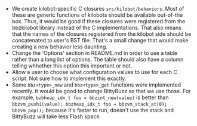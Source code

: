 - We create kilobot-specific C closures `src/kilobot/behaviors`. Most of
these are generic functions of kilobots should be available out-of-the box.
Thus, it would be good if these closures were registered from the
bbzkilobot library instead of the C implementations. That also means that
the names of the closures registered from the kilobot side should be
concatenated to user's BST file. That's a small change that would make
creating a new behavior less daunting.
- Change the 'Options' section in README.md in order to use a table rather
than a long list of options. The table should also have a column telling
whhether this option this important or not.
- Allow a user to choose what configuration values to use for each C script.
Not sure how to implement this exactly.
- Some `bbz<type>_new` and `bbz<type>_get` functions were implemented
recently. It would be good to change BittyBuzz so that we use those. For
example, `bzbheap_idx_t foo = bbzint_new(value)` is better than
`bbzvm_pushi(value); bbzheap_idx_t foo = bbzvm_stack_at(0); bbzvm_pop();`
because it's faster to run, doesn't use the stack and BittyBuzz will take
less Flash space.
